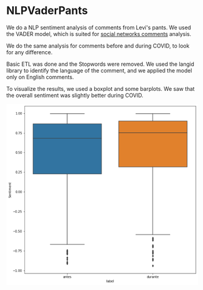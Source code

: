# NLPVaderPants

We do a NLP sentiment analysis of comments from Levi's pants. We used the VADER model, which is suited for [social networks comments](https://ojs.aaai.org/index.php/ICWSM/article/view/14550) analysis. 

We do the same analysis for comments before and during COVID, to look for any difference.

Basic ETL was done and the Stopwords were removed. We used the langid library to identify the language of the comment, and we applied the model only on English comments.

To visualize the results, we used a boxplot and some barplots. We saw that the overall sentiment was slightly better during COVID. 

![Boxplot](https://raw.githubusercontent.com/hojentropia/NLPVaderPants/main/boxplot.png)
